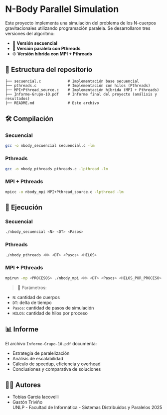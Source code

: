 # N-Body Parallel Simulation

Este proyecto implementa una simulación del problema de los N-cuerpos gravitacionales utilizando programación paralela. Se desarrollaron tres versiones del algoritmo:

- 🧮 **Versión secuencial**
- 🧵 **Versión paralela con Pthreads**
- 🌐 **Versión híbrida con MPI + Pthreads**

## 📁 Estructura del repositorio

```
├── secuencial.c            # Implementación base secuencial
├── pthreads.c              # Implementación con hilos (Pthreads)
├── MPI+Pthread_source.c    # Implementación híbrida (MPI + Pthreads)
├── Informe-Grupo-10.pdf    # Informe final del proyecto (análisis y resultados)
├── README.md               # Este archivo
```

## 🛠️ Compilación

### Secuencial
```bash
gcc -o nbody_secuencial secuencial.c -lm
```

### Pthreads
```bash
gcc -o nbody_pthreads pthreads.c -lpthread -lm
```

### MPI + Pthreads
```bash
mpicc -o nbody_mpi MPI+Pthread_source.c -lpthread -lm
```

## 🚀 Ejecución

### Secuencial
```bash
./nbody_secuencial <N> <DT> <Pasos>
```

### Pthreads
```bash
./nbody_pthreads <N> <DT> <Pasos> <HILOS>
```

### MPI + Pthreads
```bash
mpirun -np <PROCESOS> ./nbody_mpi <N> <DT> <Pasos> <HILOS_POR_PROCESO>
```

> 📌 Parámetros:
- `N`: cantidad de cuerpos
- `DT`: delta de tiempo
- `Pasos`: cantidad de pasos de simulación
- `HILOS`: cantidad de hilos por proceso

## 📊 Informe

El archivo `Informe-Grupo-10.pdf` documenta:
- Estrategia de paralelización
- Análisis de escalabilidad
- Cálculo de speedup, eficiencia y overhead
- Conclusiones y comparativa de soluciones

## 👨‍💻 Autores

- Tobias Garcia Iacovelli
- Gastón Triviño  
UNLP - Facultad de Informática - Sistemas Distribuidos y Paralelos 2025